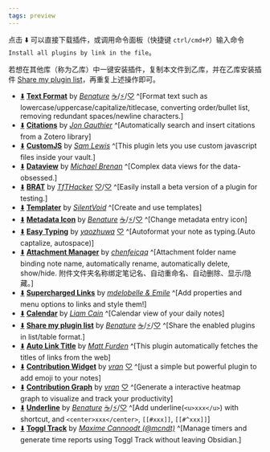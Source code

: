```yaml
---
tags: preview
---
```

点击 ⬇️ 可以直接下载插件，或调用命令面板（快捷键 `ctrl/cmd+P`）输入命令 `Install all plugins by link in the file`。

若想在其他库（称为乙库）中一键安装插件，复制本文件到乙库，并在乙库安装插件 [Share my plugin list](obsidian://show-plugin?id=share-my-plugin-list)，再重复上述操作即可。

<!-- ShareMyPlugin begin -->

- [⬇️](obsidian://SP-install?id=obsidian-text-format&enable=true) [**Text Format**](https://obsidian.md/plugins?id=obsidian-text-format) by [*Benature*](https://github.com/Benature) [☕️](https://www.buymeacoffee.com/benature)/[⚡️](https://afdian.net/a/Benature-K)/[♡](https://s2.loli.net/2024/01/30/jQ9fTSyBxvXRoOM.png) ^[Format text such as lowercase/uppercase/capitalize/titlecase, converting order/bullet list, removing redundant spaces/newline characters.]
- [⬇️](obsidian://SP-install?id=obsidian-citation-plugin&enable=true) [**Citations**](https://obsidian.md/plugins?id=obsidian-citation-plugin) by [*Jon Gauthier*](http://foldl.me) ^[Automatically search and insert citations from a Zotero library]
- [⬇️](obsidian://SP-install?id=customjs&enable=true) [**CustomJS**](https://obsidian.md/plugins?id=customjs) by [*Sam Lewis*](https://github.com/samlewis0602) ^[This plugin lets you use custom javascript files inside your vault.]
- [⬇️](obsidian://SP-install?id=dataview&enable=true) [**Dataview**](https://obsidian.md/plugins?id=dataview) by [*Michael Brenan*](https://github.com/blacksmithgu) ^[Complex data views for the data-obsessed.]
- [⬇️](obsidian://SP-install?id=obsidian42-brat&enable=true) [**BRAT**](https://obsidian.md/plugins?id=obsidian42-brat) by [*TfTHacker*](https://github.com/TfTHacker/obsidian42-brat) [♡](https://bit.ly/o42-kofi)/[♡](https://tfthacker.com) ^[Easily install a beta version of a plugin for testing.]
- [⬇️](obsidian://SP-install?id=templater-obsidian&enable=true) [**Templater**](https://obsidian.md/plugins?id=templater-obsidian) by [*SilentVoid*](https://github.com/SilentVoid13) ^[Create and use templates]
- [⬇️](obsidian://SP-install?id=metadata-icon&enable=true) [**Metadata Icon**](https://obsidian.md/plugins?id=metadata-icon) by [*Benature*](https://github.com/Benature) [☕️](https://www.buymeacoffee.com/benature)/[⚡️](https://afdian.net/a/Benature-K)/[♡](https://s2.loli.net/2024/01/30/jQ9fTSyBxvXRoOM.png) ^[Change metadata entry icon]
- [⬇️](obsidian://SP-install?id=easy-typing-obsidian&enable=true) [**Easy Typing**](https://obsidian.md/plugins?id=easy-typing-obsidian) by [*yaozhuwa*](https://github.com/Yaozhuwa) [♡](https://www.buymeacoffee.com/yaozhuwa) ^[Autoformat your note as typing.(Auto captalize, autospace)]
- [⬇️](obsidian://SP-install?id=attachment-manager&enable=true) [**Attachment Manager**](https://obsidian.md/plugins?id=attachment-manager) by [*chenfeicqq*](https://github.com/chenfeicqq) ^[Attachment folder name binding note name, automatically rename, automatically delete, show/hide.
附件文件夹名称绑定笔记名、自动重命名、自动删除、显示/隐藏。]
- [⬇️](obsidian://SP-install?id=supercharged-links-obsidian&enable=true) [**Supercharged Links**](https://obsidian.md/plugins?id=supercharged-links-obsidian) by [*mdelobelle & Emile*](https://github.com/mdelobelle/mdelobelle/tree/main) ^[Add properties and menu options to links and style them!]
- [⬇️](obsidian://SP-install?id=calendar&enable=true) [**Calendar**](https://obsidian.md/plugins?id=calendar) by [*Liam Cain*](https://github.com/liamcain/) ^[Calendar view of your daily notes]
- [⬇️](obsidian://SP-install?id=share-my-plugin-list&enable=true) [**Share my plugin list**](https://obsidian.md/plugins?id=share-my-plugin-list) by [*Benature*](https://github.com/Benature) [☕️](https://www.buymeacoffee.com/benature)/[⚡️](https://afdian.net/a/Benature-K)/[♡](https://s2.loli.net/2024/01/30/jQ9fTSyBxvXRoOM.png) ^[Share the enabled plugins in list/table format.]
- [⬇️](obsidian://SP-install?id=obsidian-auto-link-title&enable=true) [**Auto Link Title**](https://obsidian.md/plugins?id=obsidian-auto-link-title) by [*Matt Furden*](https://github.com/zolrath) ^[This plugin automatically fetches the titles of links from the web]
- [⬇️](obsidian://SP-install?id=contribution-widget&enable=true) [**Contribution Widget**](https://obsidian.md/plugins?id=contribution-widget) by [*vran*](https://github.com/vran-dev) [♡](https://www.buymeacoffee.com/vran) ^[just a simple but powerful plugin to add emoji to your notes]
- [⬇️](obsidian://SP-install?id=contribution-graph&enable=true) [**Contribution Graph**](https://obsidian.md/plugins?id=contribution-graph) by [*vran*](https://github.com/vran-dev) [♡](https://www.buymeacoffee.com/vran) ^[Generate a interactive heatmap graph to visualize and track your productivity]
- [⬇️](obsidian://SP-install?id=obsidian-underline&enable=true) [**Underline**](https://obsidian.md/plugins?id=obsidian-underline) by [*Benature*](https://github.com/Benature) [☕️](https://www.buymeacoffee.com/benature)/[⚡️](https://afdian.net/a/Benature-K)/[♡](https://s2.loli.net/2024/01/30/jQ9fTSyBxvXRoOM.png) ^[Add underline(`<u>xxx</u>`) with shortcut, and `<center>xxx</center>`, `[[#xxx]]`, `[[#^xxx]]`]
- [⬇️](obsidian://SP-install?id=obsidian-toggl-integration&enable=true) [**Toggl Track**](https://obsidian.md/plugins?id=obsidian-toggl-integration) by [*Maxime Cannoodt (@mcndt)*](https://mcndt.github.io/) ^[Manage timers and generate time reports using Toggl Track without leaving Obsidian.]



<!-- ShareMyPlugin end -->